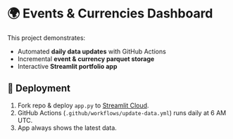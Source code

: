 # 🌍 Events & Currencies Dashboard

This project demonstrates:
- Automated **daily data updates** with GitHub Actions  
- Incremental **event & currency parquet storage**  
- Interactive **Streamlit portfolio app**  

## 🚀 Deployment
1. Fork repo & deploy `app.py` to [Streamlit Cloud](https://streamlit.io/cloud).  
2. GitHub Actions (`.github/workflows/update-data.yml`) runs daily at 6 AM UTC.  
3. App always shows the latest data.  

